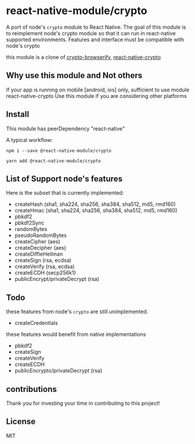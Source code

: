 # react-native-module/crypto

A port of node's `crypto` module to React Native.
The goal of this module is to reimplement node's crypto module so that it can run in react-native supported environments.
Features and interface must be compatible with node's crypto

this module is a clone of [crypto-browserify](https://github.com/crypto-browserify/crypto-browserify), [react-native-crypto](https://github.com/mvayngrib/react-native-crypto)

## Why use this module and Not others

If your app is running on mobile [android, ios] only, sufficient to use module react-native-crypto
Use this module if you are considering other platforms

## Install

This module has peerDependency "react-native"

A typical workflow:

```
npm i --save @react-native-module/crypto
```

```
yarn add @react-native-module/crypto
```

## List of Support node's features

Here is the subset that is currently implemented:

- createHash (sha1, sha224, sha256, sha384, sha512, md5, rmd160)
- createHmac (sha1, sha224, sha256, sha384, sha512, md5, rmd160)
- pbkdf2
- pbkdf2Sync
- randomBytes
- pseudoRandomBytes
- createCipher (aes)
- createDecipher (aes)
- createDiffieHellman
- createSign (rsa, ecdsa)
- createVerify (rsa, ecdsa)
- createECDH (secp256k1)
- publicEncrypt/privateDecrypt (rsa)

## Todo

these features from node's `crypto` are still unimplemented.

- createCredentials

these features would benefit from native implementations

- pbkdf2
- createSign
- createVerify
- createECDH
- publicEncrypto/privateDecrypt (rsa)

## contributions

Thank you for investing your time in contributing to this project!

## License

MIT
